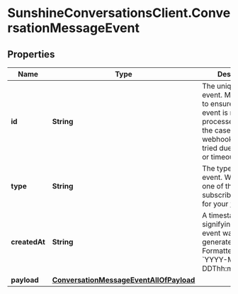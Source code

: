 # SunshineConversationsClient.ConversationMessageEvent

## Properties

Name | Type | Description | Notes
------------ | ------------- | ------------- | -------------
**id** | **String** | The unique ID of the event. May be used to ensure that an event is not processed twice in the case of a webhook that is re-tried due to an error or timeout. | [optional] 
**type** | **String** | The type of the event. Will match one of the subscribed triggers for your [webhook](#operation/createWebhook). | [optional] 
**createdAt** | **String** | A timestamp signifying when the event was generated. Formatted as &#x60;YYYY-MM-DDThh:mm:ss.SSSZ&#x60;. | [optional] 
**payload** | [**ConversationMessageEventAllOfPayload**](ConversationMessageEventAllOfPayload.md) |  | [optional] 


